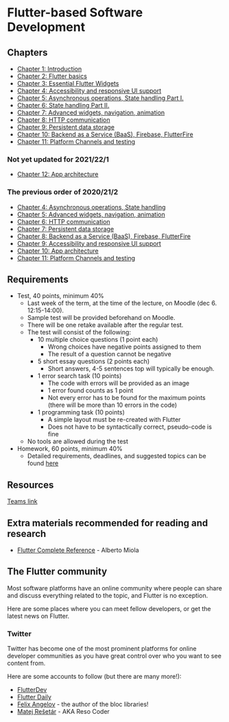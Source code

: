 
# Flutter-based Software Development

## Chapters

- [Chapter 1: Introduction](./material/01.md)
- [Chapter 2: Flutter basics](./material/02.md)
- [Chapter 3: Essential Flutter Widgets](./material/03.md)
- [Chapter 4: Accessibility and responsive UI support](material/04.md)
- [Chapter 5: Asynchronous operations, State handling Part I.](material/05.md)
- [Chapter 6: State handling Part II.](material/06.md)
- [Chapter 7: Advanced widgets, navigation, animation](material/07.md)
- [Chapter 8: HTTP communication](material/08.md)
- [Chapter 9: Persistent data storage](material/09.md)
- [Chapter 10: Backend as a Service (BaaS), Firebase, FlutterFire](material/10.md)
- [Chapter 11: Platform Channels and testing](./material/11.md)

### Not yet updated for 2021/22/1
- [Chapter 12: App architecture](./material/12.md)

### The previous order of 2020/21/2
- [Chapter 4: Asynchronous operations, State handling](material/05.md)
- [Chapter 5: Advanced widgets, navigation, animation](material/07.md)
- [Chapter 6: HTTP communication](material/08.md)
- [Chapter 7: Persistent data storage](material/09.md)
- [Chapter 8: Backend as a Service (BaaS), Firebase, FlutterFire](material/10.md)
- [Chapter 9: Accessibility and responsive UI support](material/04.md)
- [Chapter 10: App architecture](./material/12.md)
- [Chapter 11: Platform Channels and testing](./material/11.md)
## Requirements

 - Test, 40 points, minimum 40%
    - Last week of the term, at the time of the lecture, on Moodle (dec 6. 12:15-14:00).
    - Sample test will be provided beforehand on Moodle.
    - There will be one retake available after the regular test.
    - The test will consist of the following:
      - 10 multiple choice questions (1 point each)
        - Wrong choices have negative points assigned to them
        - The result of a question cannot be negative
      - 5 short essay questions (2 points each)
        - Short answers, 4-5 sentences top will typically be enough.
      - 1 error search task (10 points)
        - The code with errors will be provided as an image
        - 1 error found counts as 1 point
        - Not every error has to be found for the maximum points (there will be more than 10 errors in the code)
      - 1 programming task (10 points)
        - A simple layout must be re-created with Flutter
        - Does not have to be syntactically correct, pseudo-code is fine
    - No tools are allowed during the test
  - Homework, 60 points, minimum 40%
    - Detailed requirements, deadlines, and suggested topics can be found [here](./material/homework.md)

## Resources
[Teams link](https://teams.microsoft.com/l/team/19%3acdWH8xFc2z2htYha7t1BBfAiluHgbEY1usSQwKDM3uE1%40thread.tacv2/conversations?groupId=2d46ea04-7191-4b59-83c2-eb30d34e2d11&tenantId=6a3548ab-7570-4271-91a8-58da00697029)

## Extra materials recommended for reading and research

- [Flutter Complete Reference](https://fluttercompletereference.com/) - Alberto Miola

## The Flutter community

Most software platforms have an online community where people can share and discuss everything related to the topic, and Flutter is no exception.

Here are some places where you can meet fellow developers, or get the latest news on Flutter.

### Twitter

Twitter has become one of the most prominent platforms for online developer communities as you have great control over who you want to see content from.

Here are some accounts to follow (but there are many more!):

- [FlutterDev](https://twitter.com/FlutterDev)
- [Flutter Daily](https://twitter.com/flutteriodaily)
- [Felix Angelov](https://twitter.com/felangelov) - the author of the bloc libraries!
- [Matej Rešetár](https://twitter.com/resocoder) - AKA Reso Coder
